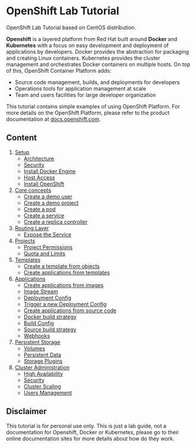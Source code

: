# OpenShift Lab Tutorial
OpenShift Lab Tutorial based on CentOS distribution.

**Openshift** is a layered platform from Red Hat built around **Docker** and **Kubernetes** with a focus on easy development and deployment of applications by developers. Docker provides the abstraction for packaging and creating Linux containers. Kubernetes provides the cluster management and orchestrates Docker containers on multiple hosts. On top of this, OpenShift Container Platform adds:

 * Source code management, builds, and deployments for developers
 * Operations tools for application management at scale
 * Team and users facilities for large developer organization

This tutorial contains simple examples of using OpenShift Platform. For more details on the OpenShift Platform, please refer to the product documentation at [docs.openshift.com](https://docs.openshift.com/index.html).

## Content
1. [Setup](https://github.com/kalise/OpenShiftPlatform-Tutorial/blob/master/content/preflight.md)
    * [Architecture](https://github.com/kalise/OpenShift-Tutorial/blob/master/content/preflight.md#architecture)
    * [Security](https://github.com/kalise/OpenShift-Tutorial/blob/master/content/preflight.md#security)
    * [Install Docker Engine](https://github.com/kalise/OpenShift-Tutorial/blob/master/content/preflight.md#install-docker)
    * [Host Access](https://github.com/kalise/OpenShift-Tutorial/blob/master/content/preflight.md#host-access)
    * [Install OpenShift](https://github.com/kalise/OpenShift-Tutorial/blob/master/content/preflight.md#install-openshift)
2. [Core concepts](https://github.com/kalise/OpenShiftPlatform-Tutorial/blob/master/content/basics.md)
    * [Create a demo user](https://github.com/kalise/OpenShift-Tutorial/blob/master/content/basics.md#create-a-demo-user)
    * [Create a demo project](https://github.com/kalise/OpenShiftPlatform-Tutorial/blob/master/content/basics.md#create-a-demo-project)
    * [Create a pod](https://github.com/kalise/OpenShiftPlatform-Tutorial/blob/master/content/basics.md#create-a-pod)
    * [Create a service](https://github.com/kalise/OpenShiftPlatform-Tutorial/blob/master/content/basics.md#create-a-service)
    * [Create a replica controller](https://github.com/kalise/OpenShiftPlatform-Tutorial/blob/master/content/basics.md#create-a-replica-controller)
3. [Routing Layer](https://github.com/kalise/OpenShiftPlatform-Tutorial/blob/master/content/routing.md)
    * [Expose the Service](https://github.com/kalise/OpenShift-Tutorial/blob/master/content/routing.md#expose-the-service)
4. [Projects](https://github.com/kalise/OpenShiftPlatform-Tutorial/blob/master/content/projects.md)
    * [Project Permissions](https://github.com/kalise/OpenShift-Tutorial/blob/master/content/projects.md#project-permissions)
    * [Quota and Limits](https://github.com/kalise/OpenShift-Tutorial/blob/master/content/projects.md#project-quotas-and-limits)
5. [Templates](https://github.com/kalise/OpenShiftPlatform-Tutorial/blob/master/content/templates.md)
    * [Create a template from objects](https://github.com/kalise/OpenShift-Tutorial/blob/master/content/templates.md#create-a-template-from-existing-objects)
    * [Create applications from templates](https://github.com/kalise/OpenShift-Tutorial/blob/master/content/templates.md#create-an-application-from-a-template)
6. [Applications](https://github.com/kalise/OpenShiftPlatform-Tutorial/blob/master/content/applications.md)
     * [Create applications from images](https://github.com/kalise/OpenShiftPlatform-Tutorial/blob/master/content/applications.md#create-applications-from-images)
     * [Image Stream](https://github.com/kalise/OpenShiftPlatform-Tutorial/blob/master/content/applications.md#image-stream)
     * [Deployment Config](https://github.com/kalise/OpenShiftPlatform-Tutorial/blob/master/content/applications.md#deployment-config)
     * [Trigger a new Deployment Config](https://github.com/kalise/OpenShiftPlatform-Tutorial/blob/master/content/applications.md#trigger-a-new-deployment-config)
     * [Create applications from source code](https://github.com/kalise/OpenShiftPlatform-Tutorial/blob/master/content/applications.md#create-applications-from-source-code)
     * [Docker build strategy](https://github.com/kalise/OpenShiftPlatform-Tutorial/blob/master/content/applications.md#docker-build-strategy)
     * [Build Config](https://github.com/kalise/OpenShiftPlatform-Tutorial/blob/master/content/applications.md#build-config)
     * [Source build strategy](https://github.com/kalise/OpenShiftPlatform-Tutorial/blob/master/content/applications.md#source-build-strategy)
     * [Webhooks](https://github.com/kalise/OpenShiftPlatform-Tutorial/blob/master/content/applications.md#webhooks)
7. [Persistent Storage](https://github.com/kalise/OpenShiftPlatform-Tutorial/blob/master/content/info.md)
     * [Volumes](https://github.com/kalise/OpenShiftPlatform-Tutorial/blob/master/content/info.md)
     * [Persistent Data](https://github.com/kalise/OpenShiftPlatform-Tutorial/blob/master/content/info.md)
     * [Storage Plugins](https://github.com/kalise/OpenShiftPlatform-Tutorial/blob/master/content/info.md)
8. [Cluster Administration](https://github.com/kalise/OpenShiftPlatform-Tutorial/blob/master/content/info.md)
     * [High Availability](https://github.com/kalise/OpenShiftPlatform-Tutorial/blob/master/content/info.md)
     * [Security](https://github.com/kalise/OpenShiftPlatform-Tutorial/blob/master/content/info.md)
     * [Cluster Scaling](https://github.com/kalise/OpenShiftPlatform-Tutorial/blob/master/content/info.md)
     * [Users Management](https://github.com/kalise/OpenShiftPlatform-Tutorial/blob/master/content/info.md)

## Disclaimer
This tutorial is for personal use only. This is just a lab guide, not a documentation for Openshift, Docker or Kubernetes, please go to their online documentation sites for more details about how do they work.
